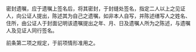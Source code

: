 密封遗嘱，应于遗嘱上签名后，将其密封，于封缝处签名，指定二人以上之见证人，向公证人提出，陈述其为自己之遗嘱，如非本人自写，并陈述缮写人之姓名、住所，由公证人于封面记明该遗嘱提出之年、月、日及遗嘱人所为之陈述，与遗嘱人及见证人同行签名。

前条第二项之规定，于前项情形准用之。